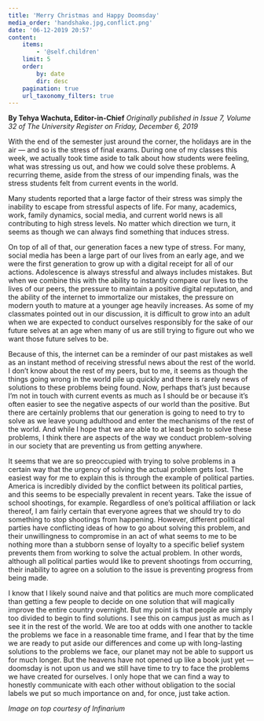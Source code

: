 ```yaml
---
title: 'Merry Christmas and Happy Doomsday'
media_order: 'handshake.jpg,conflict.png'
date: '06-12-2019 20:57'
content:
    items:
        - '@self.children'
    limit: 5
    order:
        by: date
        dir: desc
    pagination: true
    url_taxonomy_filters: true
---
```


**By Tehya Wachuta, Editor-in-Chief** _Originally published in Issue 7, Volume 32 of The University Register on Friday, December 6, 2019_

With the end of the semester just around the corner, the holidays are in the air — and so is the stress of final exams. During one of my classes this week, we actually took time aside to talk about how students were feeling, what was stressing us out, and how we could solve these problems. A recurring theme, aside from the stress of our impending finals, was the stress students felt from current events in the world.

Many students reported that a large factor of their stress was simply the inability to escape from stressful aspects of life. For many, academics, work, family dynamics, social media, and current world news is all contributing to high stress levels. No matter which direction we turn, it seems as though we can always find something that induces stress.

On top of all of that, our generation faces a new type of stress. For many, social media has been a large part of our lives from an early age, and we were the first generation to grow up with a digital receipt for all of our actions. Adolescence is always stressful and always includes mistakes. But when we combine this with the ability to instantly compare our lives to the lives of our peers, the pressure to maintain a positive digital reputation, and the ability of the internet to immortalize our mistakes, the pressure on modern youth to mature at a younger age heavily increases. As some of my classmates pointed out in our discussion, it is difficult to grow into an adult when we are expected to conduct ourselves responsibly for the sake of our future selves at an age when many of us are still trying to figure out who we want those future selves to be.

Because of this, the internet can be a reminder of our past mistakes as well as an instant method of receiving stressful news about the rest of the world. I don’t know about the rest of my peers, but to me, it seems as though the things going wrong in the world pile up quickly and there is rarely news of solutions to these problems being found. Now, perhaps that’s just because I’m not in touch with current events as much as I should be or because it’s often easier to see the negative aspects of our world than the positive. But there are certainly problems that our generation is going to need to try to solve as we leave young adulthood and enter the mechanisms of the rest of the world. And while I hope that we are able to at least begin to solve these problems, I think there are aspects of the way we conduct problem-solving in our society that are preventing us from getting anywhere.

It seems that we are so preoccupied with trying to solve problems in a certain way that the urgency of solving the actual problem gets lost. The easiest way for
me to explain this is through the example of political parties. America is incredibly divided by the conflict between its political parties, and this seems to be especially  prevalent in recent years. Take the issue of school shootings, for example. Regardless of one’s political affiliation or lack thereof, I am fairly certain that everyone  agrees that we should try to do something to stop shootings from happening. However, different political parties have conflicting ideas of how to go about solving 
this problem, and their unwillingness to compromise in an act of what seems to me to be nothing more than a stubborn sense of loyalty to a specific belief system prevents them from working to solve the actual problem. In other words, although all political parties would like to prevent shootings from occurring, their inability to agree on a solution to the issue is preventing progress from being made.

I know that I likely sound naive and that politics are much more complicated than getting a few people to decide on one solution that will magically improve the entire country overnight. But my point is that people are simply too divided to begin to find solutions. I see this on campus just as much as I see it in the rest of the world. We are too at odds with one another to tackle the problems we face in a reasonable time frame, and I fear that by the time we are ready to put aside our differences and come up with long-lasting solutions to the problems we face, our planet may not be able to support us for much longer. But the heavens have not opened up like a book just yet — doomsday is not upon us and we still have time to try to face the problems we have created for ourselves. I only hope that we can find a way to honestly communicate with each other without obligation to the social labels we put so much importance on and, for once, just take action.

_Image on top courtesy of Infinarium_